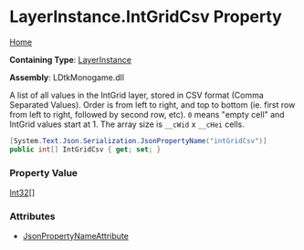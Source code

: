 # LayerInstance\.IntGridCsv Property

[Home](../../../README.md)

**Containing Type**: [LayerInstance](../README.md)

**Assembly**: LDtkMonogame\.dll

  
 A list of all values in the IntGrid layer, stored in CSV format \(Comma Separated Values\)\.  Order is from left to right, and top to bottom \(ie\. first row from left to right, followed by second row, etc\)\.  `0` means "empty cell" and IntGrid values start at 1\.  The array size is `__cWid` x `__cHei` cells\. 

```csharp
[System.Text.Json.Serialization.JsonPropertyName("intGridCsv")]
public int[] IntGridCsv { get; set; }
```

### Property Value

[Int32](https://docs.microsoft.com/en-us/dotnet/api/system.int32)\[\]

### Attributes

* [JsonPropertyNameAttribute](https://docs.microsoft.com/en-us/dotnet/api/system.text.json.serialization.jsonpropertynameattribute)

